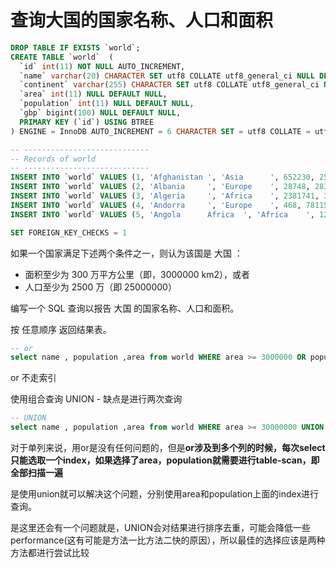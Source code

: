 # 查询大国的国家名称、人口和面积

```sql
DROP TABLE IF EXISTS `world`;
CREATE TABLE `world`  (
  `id` int(11) NOT NULL AUTO_INCREMENT,
  `name` varchar(20) CHARACTER SET utf8 COLLATE utf8_general_ci NULL DEFAULT NULL,
  `continent` varchar(255) CHARACTER SET utf8 COLLATE utf8_general_ci NULL DEFAULT NULL,
  `area` int(11) NULL DEFAULT NULL,
  `population` int(11) NULL DEFAULT NULL,
  `gbp` bigint(100) NULL DEFAULT NULL,
  PRIMARY KEY (`id`) USING BTREE
) ENGINE = InnoDB AUTO_INCREMENT = 6 CHARACTER SET = utf8 COLLATE = utf8_general_ci ROW_FORMAT = Dynamic;

-- ----------------------------
-- Records of world
-- ----------------------------
INSERT INTO `world` VALUES (1, 'Afghanistan ', 'Asia      ', 652230, 25500100, 20343000000);
INSERT INTO `world` VALUES (2, 'Albania     ', 'Europe    ', 28748, 2831741, 12960000000);
INSERT INTO `world` VALUES (3, 'Algeria     ', 'Africa    ', 2381741, 37100000, 188681000000);
INSERT INTO `world` VALUES (4, 'Andorra     ', 'Europe    ', 468, 78115, 3712000000);
INSERT INTO `world` VALUES (5, 'Angola      Africa  ', 'Africa    ', 1246700, 20609294, 100990000000);

SET FOREIGN_KEY_CHECKS = 1

```

如果一个国家满足下述两个条件之一，则认为该国是 大国 ：

- 面积至少为 300 万平方公里（即，3000000 km2），或者
- 人口至少为 2500 万（即 25000000）

编写一个 SQL 查询以报告 大国 的国家名称、人口和面积。

按 任意顺序 返回结果表。


```sql
-- or 
select name , population ,area from world WHERE area >= 3000000 OR population >= 25000000;
```

or 不走索引


使用组合查询 UNION - 缺点是进行两次查询

```sql 
-- UNION
select name , population ,area from world WHERE area >= 30000000 UNION SELECT name , population ,area FROM world WHERE population >= 25000000;
```

对于单列来说，用or是没有任何问题的，但是**or涉及到多个列的时候，每次select只能选取一个index，如果选择了area，population就需要进行table-scan，即全部扫描一遍**

是使用union就可以解决这个问题，分别使用area和population上面的index进行查询。

是这里还会有一个问题就是，UNION会对结果进行排序去重，可能会降低一些performance(这有可能是方法一比方法二快的原因），所以最佳的选择应该是两种方法都进行尝试比较